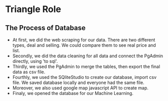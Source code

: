 # Triangle Role

## The Process of Database
- At first, we did the web scraping for our data. There are two different types, deal and selling. We could compare them to see real price and list.
- Secondly, we did the data cleaning for all data and connect the PgAdmin directly, using 'to sql'.
- Thirdly, we used the PgAdmin to merge the tables, then export the final data as csv file.
- Fourthly, we used the SQliteStudio to create our database, import csv file. We saved database locally and everyone had the same file.
- Moreover, we also used google map javascript API to create map.
- Finaly, we opened the database for our Machine Learning.
